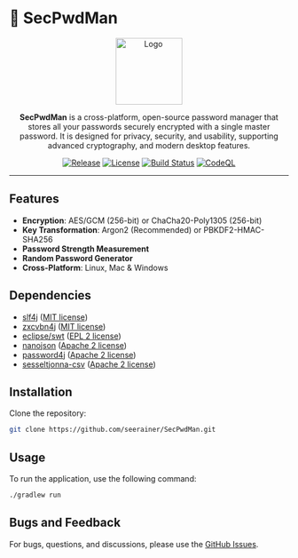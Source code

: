 # 🔐 SecPwdMan

<p align="center">
  <img width="120" height="120" alt="Logo" src="https://github.com/user-attachments/assets/fcdba2df-fb5e-4aba-a3f9-76ab2ff2be03" />
</p>

<p align="center">
<b>SecPwdMan</b> is a cross-platform, open-source password manager that stores all your passwords securely encrypted with a single master password. It is designed for privacy, security, and usability, supporting advanced cryptography, and modern desktop features.
</p>

<p align="center">
  <a href="https://github.com/seerainer/SecPwdMan/releases"><img src="https://img.shields.io/github/v/release/seerainer/SecPwdMan?style=flat-square" alt="Release"></a>
  <a href="LICENSE.txt"><img src="https://img.shields.io/github/license/seerainer/SecPwdMan?style=flat-square" alt="License"></a>
  <a href="https://github.com/seerainer/SecPwdMan/actions/workflows/gradle.yml"><img src="https://github.com/seerainer/SecPwdMan/actions/workflows/gradle.yml/badge.svg" alt="Build Status"></a>
  <a href="https://github.com/seerainer/SecPwdMan/security/code-scanning"><img src="https://github.com/seerainer/SecPwdMan/workflows/CodeQL/badge.svg" alt="CodeQL"></a>
</p>

---

## Features

- **Encryption**: AES/GCM (256-bit) or ChaCha20-Poly1305 (256-bit)
- **Key Transformation**: Argon2 (Recommended) or PBKDF2-HMAC-SHA256
- **Password Strength Measurement**
- **Random Password Generator**
- **Cross-Platform**: Linux, Mac & Windows

## Dependencies

- [slf4j](https://github.com/qos-ch/slf4j) ([MIT license](https://github.com/qos-ch/slf4j/blob/master/LICENSE.txt))
- [zxcvbn4j](https://github.com/nulab/zxcvbn4j) ([MIT license](https://github.com/nulab/zxcvbn4j/blob/main/LICENSE.txt))
- [eclipse/swt](https://github.com/eclipse-platform/eclipse.platform.swt) ([EPL 2 license](https://www.eclipse.org/legal/epl-2.0/))
- [nanojson](https://github.com/mmastrac/nanojson) ([Apache 2 license](https://www.apache.org/licenses/LICENSE-2.0))
- [password4j](https://github.com/Password4j/password4j) ([Apache 2 license](https://www.apache.org/licenses/LICENSE-2.0))
- [sesseltjonna-csv](https://github.com/skjolber/sesseltjonna-csv) ([Apache 2 license](https://www.apache.org/licenses/LICENSE-2.0))

## Installation

Clone the repository:

~~~ sh
git clone https://github.com/seerainer/SecPwdMan.git
~~~

## Usage

To run the application, use the following command:

~~~ sh
./gradlew run
~~~

## Bugs and Feedback

For bugs, questions, and discussions, please use the [GitHub Issues](https://github.com/seerainer/SecPwdMan/issues).
